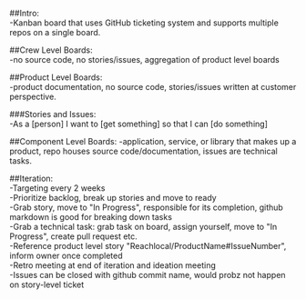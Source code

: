 ##Intro:  
-Kanban board that uses GitHub ticketing system and supports multiple repos on a single board.  


##Crew Level Boards:  
-no source code, no stories/issues, aggregation of product level boards  


##Product Level Boards:  
-product documentation, no source code, stories/issues written at customer perspective.  

###Stories and Issues:  
-As a [person] I want to [get something] so that I can [do something]  


##Component Level Boards: 
-application, service, or library that makes up a product, repo houses source code/documentation, issues are technical tasks.  

##Iteration:  
-Targeting every 2 weeks    
-Prioritize backlog, break up stories and move to ready  
-Grab story, move to "In Progress", responsible for its completion, github markdown is good for breaking down tasks  
-Grab a technical task: grab task on board, assign yourself, move to "In Progress", create pull request etc.  
-Reference product level story "Reachlocal/ProductName#IssueNumber", inform owner once completed  
-Retro meeting at end of iteration and ideation meeting  
-Issues can be closed with github commit name, would probz not happen on story-level ticket  
